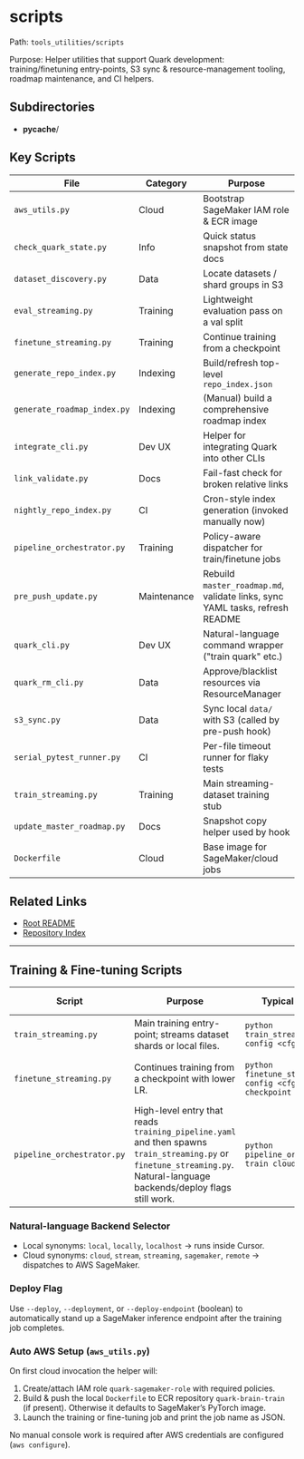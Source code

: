 # scripts

Path: `tools_utilities/scripts`

Purpose: Helper utilities that support Quark development: training/finetuning entry-points, S3 sync & resource-management tooling, roadmap maintenance, and CI helpers.

## Subdirectories
- __pycache__/

## Key Scripts
| File | Category | Purpose |
|------|----------|---------|
| `aws_utils.py` | Cloud | Bootstrap SageMaker IAM role & ECR image |
| `check_quark_state.py` | Info | Quick status snapshot from state docs |
| `dataset_discovery.py` | Data | Locate datasets / shard groups in S3 |
| `eval_streaming.py` | Training | Lightweight evaluation pass on a val split |
| `finetune_streaming.py` | Training | Continue training from a checkpoint |
| `generate_repo_index.py` | Indexing | Build/refresh top-level `repo_index.json` |
| `generate_roadmap_index.py` | Indexing | (Manual) build a comprehensive roadmap index |
| `integrate_cli.py` | Dev UX | Helper for integrating Quark into other CLIs |
| `link_validate.py` | Docs | Fail-fast check for broken relative links |
| `nightly_repo_index.py` | CI | Cron-style index generation (invoked manually now) |
| `pipeline_orchestrator.py` | Training | Policy-aware dispatcher for train/finetune jobs |
| `pre_push_update.py` | Maintenance | Rebuild `master_roadmap.md`, validate links, sync YAML tasks, refresh README |
| `quark_cli.py` | Dev UX | Natural-language command wrapper ("train quark" etc.) |
| `quark_rm_cli.py` | Data | Approve/blacklist resources via ResourceManager |
| `s3_sync.py` | Data | Sync local `data/` with S3 (called by pre-push hook) |
| `serial_pytest_runner.py` | CI | Per-file timeout runner for flaky tests |
| `train_streaming.py` | Training | Main streaming-dataset training stub |
| `update_master_roadmap.py` | Docs | Snapshot copy helper used by hook |
| `Dockerfile` | Cloud | Base image for SageMaker/cloud jobs |

## Related Links
* [Root README](../../README.md)
* [Repository Index](../../repo_index.json)

---

## Training & Fine-tuning Scripts

| Script | Purpose | Typical Local Run | Cloud Run with Auto-AWS |
|--------|---------|-------------------|-------------------------|
| `train_streaming.py` | Main training entry-point; streams dataset shards or local files. | `python train_streaming.py --config <cfg>.yaml` | `python train_streaming.py --config <cfg>.yaml --backend cloud --deploy` |
| `finetune_streaming.py` | Continues training from a checkpoint with lower LR. | `python finetune_streaming.py --config <cfg>.yaml --checkpoint ckpt.pt` | `python finetune_streaming.py --config <cfg>.yaml --backend cloud --deployment` |
| `pipeline_orchestrator.py` | High-level entry that reads `training_pipeline.yaml` and then spawns `train_streaming.py` or `finetune_streaming.py`. Natural-language backends/deploy flags still work. | `python pipeline_orchestrator.py train cloud` | `python pipeline_orchestrator.py finetune local --checkpoint ckpt.pt` |

### Natural-language Backend Selector
* Local synonyms: `local`, `locally`, `localhost`  → runs inside Cursor.
* Cloud synonyms: `cloud`, `stream`, `streaming`, `sagemaker`, `remote` → dispatches to AWS SageMaker.

### Deploy Flag
Use `--deploy`, `--deployment`, or `--deploy-endpoint` (boolean) to automatically stand up a SageMaker inference endpoint after the training job completes.

### Auto AWS Setup (`aws_utils.py`)
On first cloud invocation the helper will:
1. Create/attach IAM role `quark-sagemaker-role` with required policies.
2. Build & push the local `Dockerfile` to ECR repository `quark-brain-train` (if present). Otherwise it defaults to SageMaker’s PyTorch image.
3. Launch the training or fine-tuning job and print the job name as JSON.

No manual console work is required after AWS credentials are configured (`aws configure`).
